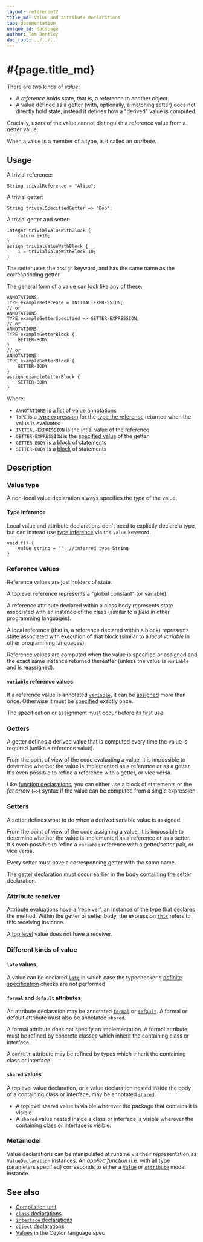 ```yaml
---
layout: reference12
title_md: Value and attribute declarations
tab: documentation
unique_id: docspage
author: Tom Bentley
doc_root: ../../..
---
```


# #{page.title_md}

There are two kinds of _value_:

- A _reference_ holds state, that is, a reference to another object.
- A value defined as a getter (with, optionally, a matching setter)
  does not directly hold state, instead it defines how a "derived" 
  value is computed.

Crucially, users of the value cannot distinguish a 
reference value from a getter value.

When a value is a member of a type, is it called an _attribute_.

## Usage 

A trivial reference:

    String trivalReference = "Alice";

A trivial getter:

    String trivialSpecifiedGetter => "Bob";


A trivial getter and setter:

    Integer trivialValueWithBlock {
        return i+10;
    }
    assign trivialValueWithBlock {
        i = trivialValueWithBlock-10;
    }
    
The setter uses the `assign` keyword, and has the same name as the 
corresponding getter.

The general form of a value can look like any of these:

<!-- lang:none -->
    ANNOTATIONS
    TYPE exampleReference = INITIAL-EXPRESSION;
    // or
    ANNOTATIONS
    TYPE exampleGetterSpecified => GETTER-EXPRESSION;
    // or
    ANNOTATIONS
    TYPE exampleGetterBlock {
        GETTER-BODY
    }
    // or
    ANNOTATIONS
    TYPE exampleGetterBlock {
        GETTER-BODY
    }
    assign exampleGetterBlock {
        SETTER-BODY
    }

Where:

* `ANNOTATIONS` is a list of value [annotations](../annotation)
* `TYPE` is a [type expression](../type) for the [type the reference](#value_type) returned when the value is evaluated
* `INITIAL-EXPRESSION` is the intial value of the reference
* `GETTER-EXPRESSION` is the [specified value](#function_specifiers) of the getter
* `GETTER-BODY` is a [block](#function_blocks) of statements
* `SETTER-BODY` is a [block](#function_blocks) of statements


## Description

### Value type

A non-local value declaration always specifies the *type* of the value.

#### Type inference

Local value and attribute declarations don't need to explictly declare a type, 
but can instead use [type inference](../type-inference) via the `value` 
keyword.

<!-- try: -->
    void f() {
        value string = ""; //inferred type String
    }

### Reference values

Reference values are just holders of state. 

A toplevel reference represents a "global constant" (or variable).

A reference attribute declared within a 
class body represents state associated with an instance of the class 
(similar to a *field* in other programming languages). 

A local reference (that is, a reference declared within a block) represents state 
associated with execution of that block (similar to a *local variable* 
in other programming languages).

Reference values are computed when the value is specified or assigned
and the exact same instance returned thereafter 
(unless the value is `variable` and is reassigned). 

#### `variable` reference values

If a reference value is annotated [`variable`](#{site.urls.apidoc_1_2}/index.html#variable), 
it can be [assigned](#{page.doc_root}/reference/operator/assign) more than once.
Otherwise it must be [specified](../../statement/specification) exactly once. 

The specification or assignment must occur before its first use.

### Getters

A getter defines a derived value that is computed every time the 
value is required (unlike a reference value).

From the point of view of the code evaluating a value, it is impossible to 
determine whether the value is implemented as a reference or as a getter. 
It's even possible to refine a reference with a getter, or vice versa.

Like [function declarations](../function), you can either use a 
block of statements or the *fat arrow*
(`=>`) syntax if the value can be computed from a single expression.

### Setters

A setter defines what to do when a derived variable value is assigned.

From the point of view of the code assigning a value, it is impossible to 
determine whether the value is implemented as a reference or as a setter. 
It's even possible to refine a `variable` reference with a getter/setter
pair, or vice versa.

Every setter must have a corresponding getter with the same name. 

The getter declaration must occur earlier in the body containing the 
setter declaration.

### Attribute receiver

Attribute evaluations have a 'receiver', an instance of the type that 
declares the method. Within the getter or setter body, the expression 
[`this`](../../expression/this) refers to this receiving 
instance.

A [top level](../type-declaration#top_level_declarations) value does not have a 
receiver.


### Different kinds of value

#### `late` values

A value can be declared [`late`](../../annotation/late/) in which case the 
typechecker's [definite specification](../../annotation/late/#description) 
checks are not performed. 

#### `formal` and `default` attributes

An attribute declaration may be annotated [`formal`](../../annotation/formal)
or [`default`](../../annotation/default). A formal or default attribute must 
also be annotated `shared`.

A formal attribute does not specify an implementation. A formal attribute 
must be refined by concrete classes which inherit the containing class or 
interface. 

A `default` attribute may be refined by types which inherit the containing 
class or interface. 

#### `shared` values

A toplevel value declaration, or a value declaration nested inside the 
body of a containing class or interface, may be annotated 
[`shared`](../../annotation/shared).

- A toplevel `shared` value is visible wherever the package that contains it 
  is visible.
- A `shared` value nested inside a class or interface is visible wherever the 
  containing class or interface is visible.

### Metamodel

Value declarations can be manipulated at runtime via their representation as
[`ValueDeclaration`](#{site.urls.apidoc_1_2}/meta/declaration/ValueDeclaration.type.html) 
instances. An *applied function* (i.e. with all type parameters specified) corresponds to 
either a 
[`Value`](#{site.urls.apidoc_1_2}/meta/model/Value.type.html) or 
[`Attribute`](#{site.urls.apidoc_1_2}/meta/model/Attribute.type.html) model instance.

## See also

* [Compilation unit](../compilation-unit)
* [`class` declarations](../class)
* [`interface` declarations](../interface)
* [`object` declarations](../object)
* [Values](#{site.urls.spec_current}#values) in the Ceylon language spec

